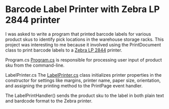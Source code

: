 # Barcode Label Printer with Zebra LP 2844 printer

I was asked to write a program that printed barcode labels for various product skus to identify pick locations in the warehouse storage racks. This project was interesting to me because it involved using the PrintDocument class to print barcode labels to a [Zebra LP 2844](/recjo/c-sharp/printer/images/zebra-lp2844.png) printer.

Program.cs
[Program.cs](/LabelPrinter/Program.cs) is responsible for processing user input of product sku from the command-line.

LabelPrinter.cs
The [LabelPrinter.cs](/LabelPrinter/LabelPrinter.cs) class initializes printer properties in the constructor for settings like margins, printer name, paper size, orientation, and assigning the printing method to the PrintPage event handler.

The LabelPrintHandler() sends the product sku to the label in both plain text and bardcode format to the Zebra printer.

<!--- Click to view a sample [barcode label](/LabelPrinter/images/barcodelabel.jpg). -->